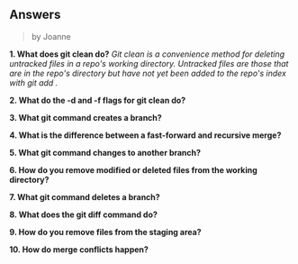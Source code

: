 ## Answers
> by Joanne

**1. What does git clean do?**
*Git clean is a convenience method for deleting untracked files in a repo's working directory. Untracked files are those that are in the repo's directory but have not yet been added to the repo's index with git add .*

**2. What do the -d and -f flags for git clean do?**


**3. What git command creates a branch?**


**4. What is the difference between a fast-forward and recursive merge?**


**5. What git command changes to another branch?**


**6. How do you remove modified or deleted files from the working directory?**


**7. What git command deletes a branch?**


**8. What does the git diff command do?**


**9. How do you remove files from the staging area?**


**10. How do merge conflicts happen?**